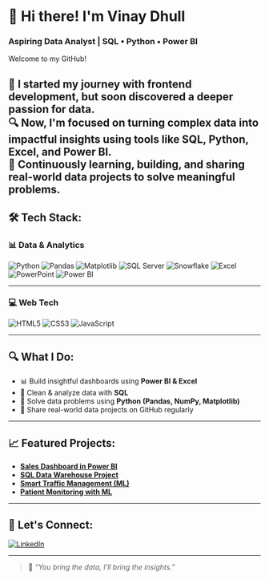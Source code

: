 # 👋 Hi there! I'm Vinay Dhull  
### Aspiring Data Analyst | SQL • Python • Power BI  

Welcome to my GitHub!

🧭 I started my journey with frontend development, but soon discovered a deeper passion for data.  
🔍 Now, I'm focused on turning complex data into impactful insights using tools like SQL, Python, Excel, and Power BI.  
🚀 Continuously learning, building, and sharing real-world data projects to solve meaningful problems.
---

## 🛠️ Tech Stack:

### 📊 Data & Analytics
![Python](https://img.shields.io/badge/-Python-3776AB?style=for-the-badge&logo=python&logoColor=white)
![Pandas](https://img.shields.io/badge/-Pandas-150458?style=for-the-badge&logo=pandas&logoColor=white)
![Matplotlib](https://img.shields.io/badge/-Matplotlib-0066A1?style=for-the-badge&logo=plotly&logoColor=white)
![SQL Server](https://img.shields.io/badge/-SQL%20Server-CC2927?style=for-the-badge&logo=microsoftsqlserver&logoColor=white)
![Snowflake](https://img.shields.io/badge/-Snowflake-29B5E8?style=for-the-badge&logo=snowflake&logoColor=white)
![Excel](https://img.shields.io/badge/-Excel-217346?style=for-the-badge&logo=microsoft-excel&logoColor=white)
![PowerPoint](https://img.shields.io/badge/-PowerPoint-B7472A?style=for-the-badge&logo=microsoftpowerpoint&logoColor=white)
![Power BI](https://img.shields.io/badge/-Power%20BI-F2C811?style=for-the-badge&logo=powerbi&logoColor=black)

---

### 💻 Web Tech
![HTML5](https://img.shields.io/badge/-HTML5-E34F26?style=for-the-badge&logo=html5&logoColor=white)
![CSS3](https://img.shields.io/badge/-CSS3-1572B6?style=for-the-badge&logo=css3&logoColor=white)
![JavaScript](https://img.shields.io/badge/-JavaScript-F7DF1E?style=for-the-badge&logo=javascript&logoColor=black)

---

## 🔍 What I Do:
- 📊 Build insightful dashboards using **Power BI & Excel**
- 💾 Clean & analyze data with **SQL**  
- 🐍 Solve data problems using **Python (Pandas, NumPy, Matplotlib)**
- 📁 Share real-world data projects on GitHub regularly

---

## 📈 Featured Projects:
- **[Sales Dashboard in Power BI](https://github.com/Vinay-Dhull/Sales_DashBoard_PowerBI)**
- **[SQL Data Warehouse Project](https://github.com/Vinay-Dhull/Sql-data-warehouse-project)**
- **[Smart Traffic Management (ML)](https://github.com/Vinay-Dhull/Smart_Traffic_managment)**
- **[Patient Monitoring with ML](https://github.com/Vinay-Dhull/Patient-Monitoring)**

---

## 🔗 Let's Connect:
[![LinkedIn](https://img.shields.io/badge/-LinkedIn-blue?style=for-the-badge&logo=linkedin)](https://www.linkedin.com/in/vinay-dhull/)
 
---

> 💬 *“You bring the data, I’ll bring the insights.”*

